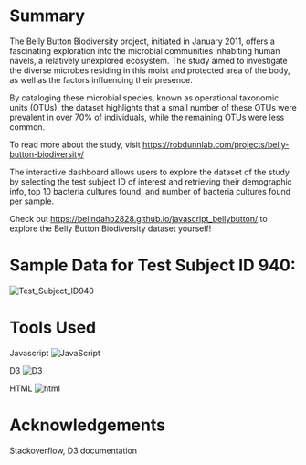 # Summary
The Belly Button Biodiversity project, initiated in January 2011, offers a fascinating exploration into the microbial communities inhabiting human navels, a relatively unexplored ecosystem. The study aimed to investigate the diverse microbes residing in this moist and protected area of the body, as well as the factors influencing their presence. 

By cataloging these microbial species, known as operational taxonomic units (OTUs), the dataset highlights that a small number of these OTUs were prevalent in over 70% of individuals, while the remaining OTUs were less common. 

To read more about the study, visit https://robdunnlab.com/projects/belly-button-biodiversity/ 

The interactive dashboard allows users to explore the dataset of the study by selecting the test subject ID of interest and retrieving their demographic info, top 10 bacteria cultures found, and number of bacteria cultures found per sample.

Check out https://belindaho2828.github.io/javascript_bellybutton/ to explore the Belly Button Biodiversity dataset yourself!

# Sample Data for Test Subject ID 940:

![Test_Subject_ID940](image-1.png)

# Tools Used
Javascript
![JavaScript](image-2.png)

D3
![D3](image-3.png)

HTML
![html](image-4.png)

# Acknowledgements
Stackoverflow, D3 documentation